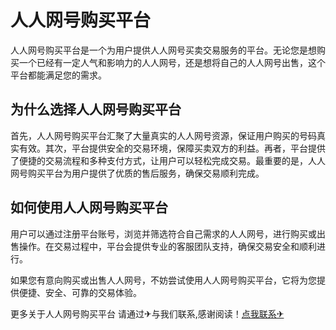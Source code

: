 # 人人网号购买平台

人人网号购买平台是一个为用户提供人人网号买卖交易服务的平台。无论您是想购买一个已经有一定人气和影响力的人人网号，还是想将自己的人人网号出售，这个平台都能满足您的需求。

## 为什么选择人人网号购买平台

首先，人人网号购买平台汇聚了大量真实的人人网号资源，保证用户购买的号码真实有效。其次，平台提供安全的交易环境，保障买卖双方的利益。再者，平台提供了便捷的交易流程和多种支付方式，让用户可以轻松完成交易。最重要的是，人人网号购买平台为用户提供了优质的售后服务，确保交易顺利完成。

## 如何使用人人网号购买平台

用户可以通过注册平台账号，浏览并筛选符合自己需求的人人网号，进行购买或出售操作。在交易过程中，平台会提供专业的客服团队支持，确保交易安全和顺利进行。

如果您有意向购买或出售人人网号，不妨尝试使用人人网号购买平台，它将为您提供便捷、安全、可靠的交易体验。

更多关于人人网号购买平台 请通过✈与我们联系,感谢阅读！[点我联系✈](https://app.G208.com)